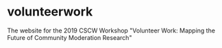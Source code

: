 # volunteerwork
The website for the 2019 CSCW Workshop "Volunteer Work: Mapping the Future of Community Moderation Research"
